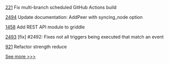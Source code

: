 
[221](https://github.com/hyperledger/fabric-sdk-java/pull/221) Fix multi-branch scheduled GitHub Actions build

[2494](https://github.com/hyperledger/iroha/pull/2494) Update documentation: AddPeer with syncing_node option

[1458](https://github.com/hyperledger/grid/pull/1458) Add REST API module to griddle

[2493](https://github.com/hyperledger/iroha/pull/2493) [fix] #2492: Fixes not all triggers being executed that match an event

[921](https://github.com/hyperledger-labs/solang/pull/921) Refactor strength reduce


[See more >>>](https://start-here.hyperledger.org/pull-requests)
